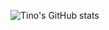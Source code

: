 ![Tino's GitHub stats](https://github-readme-stats.vercel.app/api?username=hoangnguyen17193&show_icons=true&theme=dracula&count_private=true&range=all_time&include_all_commits=true&hide=contribs)


